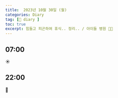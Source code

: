 ```yaml
---
title:  2023년 10월 30일 (월)
categories: Diary
tag: [📒 diary ]
toc: true
excerpt: 힘들고 피곤하여 휴식.. 정리.. / 아이들 병원 🏃🏻
---
```


## 07:00

☀️

## 22:00

🌙

<br><br><br>